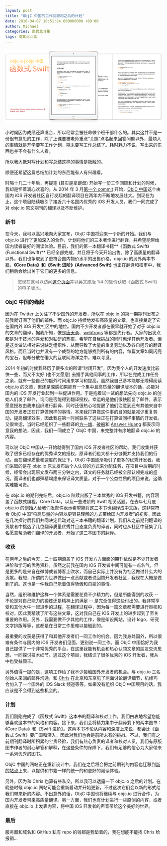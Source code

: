 ```yaml
---
layout: post
title: "ObjC 中国的工作回顾和之后的计划"
date: 2016-04-07 10:51:24.000000000 +09:00
author: Michael
categories: 南箕北斗集
tags: 南箕北斗集
---
```


![](/assets/images/2016/functional-swift-header.png)

小时候因为成绩还算凑合，所以经常会被任命做个班干部什么的。其实这并不是一份很有意思的工作，除了上课要被老师重点“关照”点名起来回答问题以外，最烦人的事情就是开学要写工作计划，期末要写工作总结了。耗时耗力不说，写出来的东西也并不会有什么人看。

所以我大抵对写计划和写总结这样的事情是抵触的。

顺便还希望这篇总结加计划的东西能有人有兴趣看。

时隔十几二十年后，再提笔 (其实是拿键盘) 开始写一份工作回顾和计划的时候，我却是怀着满心欢喜的。从 2014 年 3 月[第一个 commit](https://github.com/objccn/articles/commit/b5ba88afeea0e6c7d0bcbf49145cd72799d8c4ed) 开始，[ObjC 中国](http://objccn.io)这个由国内 iOS 开发者社区自行发起的翻译项目在两年内不断地发展壮大。到现在为止，这个项目陆续吸引了接近六十名国内优秀的 iOS 开发人员，我们一同完成了对 objc.io 原文期刊的翻译以及不断维护。

### 新书

在今天，我可以高兴地向大家宣布，ObjC 中国将迎来一个新的开始。我们与 objc.io 进行了更加深入的合作，计划将他们的三本著作进行翻译，并希望能带给国内读者最好的阅读体验。目前，我们的第一本翻译书籍**《函数式 Swift》(Functional Swift)** 已经全部完成，并且将于今天开始出售。除了高质量的翻译以外，我们也争取到了更符合国内物价水平的出售价格。objc.io 的另外两本书籍，**《Core Data》**和**《Swift 进阶》(Advanced Swift)** 也正在翻译和校审中，我们稍后会给出关于它们的更多的信息。

> 您现在就可以访问[这个页面](https://store.objccn.io/products/functional-swift/)并以英文原版 1/4 的售价获取《函数式 Swift》的电子版本。

### ObjC 中国的缘起

因为在 Twitter 上关注了不少国外的开发者，所以在 objc.io 的第一期期刊发布之前我就订阅了他们的邮件。而 objc.io 持续地发布高质量的文章，也直接奠定了它在国内外 iOS 开发社区中的地位。国内不少开发者都在很早就开始了对于 objc.io 的文章的翻译，据我所知，像是[唐天勇](https://github.com/tang3w)、[webfrogs](https://github.com/webfrogs) 等都是先行者。大家的出发点都是对于技术的喜爱和对钻研的热衷，希望在自我挑战的同时惠泽其他开发者。但是这类做法相对来说缺乏组织性，从而导致了大量的重复劳动以及各自迥异的翻译风格。而且当时也并没有一个成型的地方能够找到所有的内容，每篇文章如同闪亮的宝石，但却分散在偌大的互联网海洋之中，难以寻觅。

2014 年初的时候我经历了很多次的所谓“封闭开发”，因为我个人的开发速度比较快一些，而又不太好 (也不太愿意) 去插手其他同事的工作，所以在完成工作任务之余，就有一些自己的额外时间用来学习和提高。虽然我自己基本能够无障碍阅读 objc.io 的文章，但还是深感如果能有一个集中且高质量的翻译版本的话，必能对国内的 iOS 开发行业起到一些促进作用。于是抱着试一试的想法先向 objc.io 的创始人们发了邮件，询问是否能得到翻译授权。幸运的是他们很快回复了邮件，表示愿意授权由我来组织进行翻译，同时还很热心地提醒了他们注意到还有其他来自中国的开发者正在打算做同样的事情。本来我打算做这件事的目的就是减少重复劳动，提高翻译效率，因此我在第一时间联系了这些正在打算做同样事情的开发者。又很幸运，当时已经组织了一些翻译的[方一雄](https://github.com/FangYiXiong)、[破船](https://github.com/BeyondVincent)和 [Answer Huang](https://github.com/answer-huang) 都表示同意我的想法，因此，我们一同成立了 ObjC 中国，来完整并有序地翻译 objc.io 的内容。

可以说 ObjC 中国从一开始就得到了国内 iOS 开发者社区的帮助。我们收集并获取了很多已经存在的优秀译文的授权，原译者们也大都十分慷慨并支持我们的行动。而在翻译质量和速度的保证下，ObjC 中国逐渐吸引了更多的优秀开发者。我们采取的是在 objc.io 原文发布后个人认领的方式来分配任务，在项目中后期的时候，经常会出现原文发布两三分钟之内，译文的任务就已经被全部认领完成的盛况。而译者们也都殚精竭虑来保证译文质量，对于一个公益性质的项目来说，这确实难能可贵。

在 objc.io 的期刊完结后，objc.io 陆续出版了三本优秀的 iOS 开发书籍，内容涵盖了函数式编程，Core Data，以及一些进阶的 Swift 相关话题。在去年七月底 objc.io 的创始人给我们发邮件表示希望能将这三本书也翻译成中文版，这非常符合 ObjC 中国“将高质量的内容以更容易理解的方式带给国内开发者”的初衷，因此在几次探讨后我们共同决定启动对这三本书籍的翻译计划。我们从之前期刊翻译的贡献者中挑选了几位翻译质量优秀并且态度负责的译者，同时也从社区中征集了几名愿意帮助我们翻译的开发者，开始了这三本图书的翻译。

### 收获

在两年之后的今天，二十四期涵盖了 iOS 开发方方面面的期刊依然是不少开发者进阶和学习的优秀资料。虽然之前我在国内 iOS 开发者中间可能有一点名气，但是更多的是来自在微博或者博客上吹水，而自己实际上并没有为社区做过什么大的贡献。我想，所谓的为世界做出一点贡献或者说回馈开发者社区，我现在大概是做到了的。这也是一件我自己觉着值得骄傲和自豪的事情。

当然，组织和维护这样一个体系是需要花费不少精力的，但是所能得到的收获 -- 不论是对自己能力的锻炼还是精神上的满足 -- 是完全值得这些付出的。我非常享受和其他大牛一起进步的过程，在翻译过程中，因为每一篇文章都需要进行审核和校对，因此我精读了所有这些文章，这对我自己在 iOS 开发上的进步起到了至关重要的作用。另外，我需要做不少其他的工作，像是架设网站，设计 logo，研究文字排版等等，这都是在日常工作里难以接触到的。

最重要的收获是获得了和其他开发者们一同工作的机会。因为我身处国外，所以很难有条件与国内的 iOS 开发者们见面，更别说一同工作。而 ObjC 中国恰好为我自己提供了一个非常优秀的平台，在这里我能有机会和热心认领文章的朋友交流思想，一同探讨技术细节。通过这个项目，我结识了很多优秀的 iOS 开发者，我从中也受益颇丰。

另外值得一提的是，这项工作给了我不少接触国外开发者的机会。与 objc.io 三名创始人来回的邮件沟通，和 [Chris](https://github.com/chriseidhof) 在北京和东京见了两面讨论翻译细节，机缘巧合加入了一个国外的 iOS Slack 频道等等。如果没有组织 ObjC 中国项目的话，我应该是不会得到这些机会的。

### 计划

我们刚刚完成了《函数式 Swift》这本书的翻译和校对工作，我们由衷地希望您能够喜欢这本书的风格和内容。接下来，我们会将精力集中于翻译剩下的两本图书：《Core Data》和《Swift 进阶》。这两本书不论从内容和深度上来说，都会比《函数式 Swift》要广阔和深入，因此对我们也会是前所未有的挑战。不过，我们有之前期刊翻译时所积累的宝贵经验，我们有热心负责的译者和校对人员，我们有原版图书作者的耐心解答和解释，在这些条件的保障下，我们有足够的信心为大家带来一系列优秀的图书。

ObjC 中国的网站正在重新设计中，我们在之后将会把之前期刊的内容也迁移到[新的站点](https://store.objccn.io/)上来，以提供和书籍一样的统一的和更好的阅读体验。

另外，因为和 Chris 也算有些私交，所以我可以透露一下 objc.io 之后的计划。在晚些时候 objc.io 网站可能会重新启动并开始更新，不过这次它们会以新的形式给我们带来新的内容。不出意外的话，ObjC 中国也将继续与 objc.io 进行合作，为国内开发者带来高质量翻译。另一方面，我们也有计划进行一些原创的内容，或者直接在 objc.io 上发表内容，将中国 iOS 开发者的声音带给这个美好的世界。

### 最后

服务器和域名和 GitHub 私有 repo 的钱都是我垫着的，我在想能不能找 Chris 给报销...

